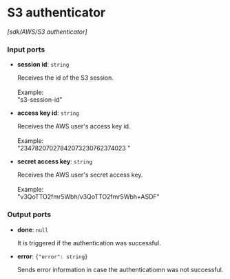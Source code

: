 # S3 authenticator

_[sdk/AWS/S3 authenticator]_

### Input ports

* __session id__: ` string `

    Receives the id of the S3 session.<br>
    <br>
    Example: <br>
    "s3-session-id"<br>


* __access key id__: ` string `

    Receives the AWS user's access key id.<br>
    <br>
    Example:<br>
    "23478207027842073230762374023 "<br>


* __secret access key__: ` string `

    Receives the AWS user's secret access key.<br>
    <br>
    Example:<br>
    "v3QoTTO2fmr5Wbh/v3QoTTO2fmr5Wbh+ASDF"<br>

### Output ports

* __done__: ` null `

    It is triggered if the authentication was successful.<br>


* __error__: ` {"error": string} `

    Sends error information in case the authenticatiomn was not successful.<br>

